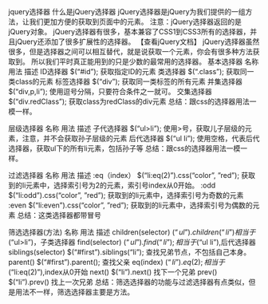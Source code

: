 jquery选择器
什么是jQuery选择器
jQuery选择器是jQuery为我们提供的一组方法，让我们更加方便的获取到页面中的元素。
注意：jQuery选择器返回的是jQuery对象。
jQuery选择器有很多，基本兼容了CSS1到CSS3所有的选择器，并且jQuery还添加了很多扩展性的选择器。
【查看jQuery文档】
jQuery选择器虽然很多，但是选择器之间可以相互替代，就是说获取一个元素，你会有很多种方法获取到。
所以我们平时真正能用到的只是少数的最常用的选择器。
基本选择器
名称	用法	描述
ID选择器	$(“#id”);	获取指定ID的元素
类选择器	$(“.class”);	获取同一类class的元素
标签选择器	$(“div”);	获取同一类标签的所有元素
并集选择器	$(“div,p,li”);	使用逗号分隔，只要符合条件之一就可。
交集选择器	$(“div.redClass”);	获取class为redClass的div元素
总结：跟css的选择器用法一模一样。

层级选择器
名称	用法	描述
子代选择器	$(“ul>li”);	使用>号，获取儿子层级的元素，注意，并不会获取孙子层级的元素
后代选择器	$(“ul li”);	使用空格，代表后代选择器，获取ul下的所有li元素，包括孙子等
总结：跟css的选择器用法一模一样。

过滤选择器
名称	用法	描述
:eq（index）	$(“li:eq(2)”).css(“color”, ”red”);	获取到的li元素中，选择索引号为2的元素，索引号index从0开始。
:odd	$(“li:odd”).css(“color”, ”red”);	获取到的li元素中，选择索引号为奇数的元素
:even	$(“li:even”).css(“color”, ”red”);	获取到的li元素中，选择索引号为偶数的元素
总结：这类选择器都带冒号

筛选选择器(方法)
名称	用法	描述
children(selector)	$(“ul”).children(“li”)	相当于$(“ul>li”)，子类选择器
find(selector)	$(“ul”).find(“li”);	相当于$(“ul li”),后代选择器
siblings(selector)	$(“#first”).siblings(“li”);	查找兄弟节点，不包括自己本身。
parent()	$(“#first”).parent();	查找父亲
eq(index)	$(“li”).eq(2);	相当于$(“li:eq(2)”),index从0开始
next()	$(“li”).next()	找下一个兄弟
prev()	$(“li”).prev()	找上一次兄弟
总结：筛选选择器的功能与过滤选择器有点类似，但是用法不一样，筛选选择器主要是方法。

